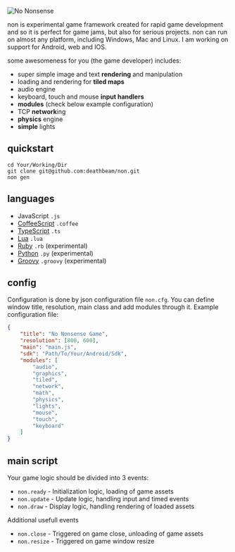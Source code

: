 ![No Nonsense](https://raw.githubusercontent.com/deathbeam/non/master/wrapper/gen/res/loading.png)

non is experimental game framework created for rapid game development and so it is perfect for game jams, but also for serious projects. non can run on almost any platform, including Windows, Mac and Linux. I am working on support for Android, web and IOS.

some awesomeness for you (the game developer) includes:

* super simple image and text **rendering** and manipulation
* loading and rendering for **tiled maps**
* audio engine
* keyboard, touch and mouse **input handlers**
* **modules** (check below example configuration)
* TCP **network**ing
* **physics** engine
* **simple** lights

## quickstart

```batch
cd Your/Working/Dir
git clone git@github.com:deathbeam/non.git
non gen
```

## languages

* JavaScript `.js` 
* [CoffeeScript](http://coffeescript.org/) `.coffee`
* [TypeScript](http://typescriptlang.org/) `.ts`
* [Lua](http://lua.org/) `.lua`
* [Ruby](https://ruby-lang.org) `.rb` (experimental)
* [Python](https://python.org/) `.py` (experimental)
* [Groovy](http://groovy-lang.org/) `.groovy` (experimental)

## config

Configuration is done by json configuration file `non.cfg`. You can define window title, resolution, main class and add modules through it. Example configuration file:
```json
{
    "title": "No Nonsense Game",
    "resolution": [800, 600],
    "main": "main.js",
    "sdk": "Path/To/Your/Android/Sdk",
    "modules": [ 
        "audio",
        "graphics",
        "tiled",
        "network",
        "math",
        "physics",
        "lights",
        "mouse",
        "touch",
        "keyboard"
    ]
}
```

## main script

Your game logic should be divided into 3 events:
* `non.ready` - Initialization logic, loading of game assets
* `non.update` - Update logic, handling input and timed events
* `non.draw` - Display logic, handling rendering of loaded assets

Additional usefull events
* `non.close` - Triggered on game close, unloading of game assets
* `non.resize` - Triggered on game window resize
